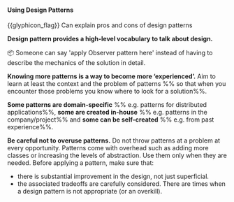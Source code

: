 <div id="title">

#### Using Design Patterns

</div>

<span id="prereqs"></span>

<span id="outcomes">{{glyphicon_flag}} Can explain pros and cons of design patterns</span>

<div id="body">

**Design pattern provides a high-level vocabulary to talk about design.**

<tip-box> 

:package: Someone can say 'apply Observer pattern here' instead of having to describe the mechanics of the solution in detail.

</tip-box>

**Knowing more patterns is a way to become more ‘experienced’.** Aim to learn at least the context and the problem of patterns %%&nbsp;so that when you encounter those problems you know where to look for a solution%%. 

**Some patterns are domain-specific** %%&nbsp;e.g. patterns for distributed applications%%, **some are created in-house** %%&nbsp;e.g. patterns in the company/project%% and **some can be self-created** %%&nbsp;e.g. from past experience%%.

**Be careful not to overuse patterns.** Do not throw patterns at a problem at every opportunity. Patterns come with overhead such as adding more classes or increasing the levels of abstraction. Use them only when they are needed. Before applying a pattern, make sure that:
* there is substantial improvement in  the design, not just superficial.
* the associated tradeoffs are carefully considered. There are times when a design pattern is not appropriate (or an overkill).

</div>

<div id="extras">
</div>